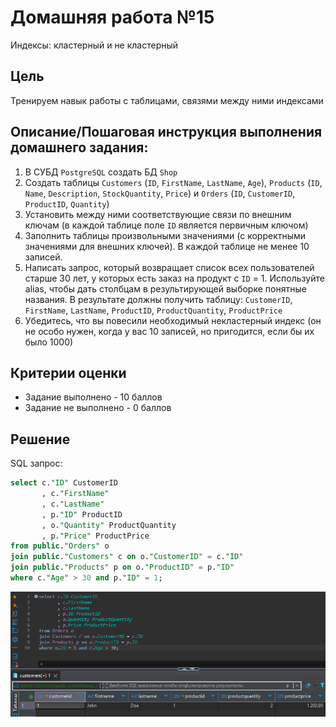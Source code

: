 # Домашняя работа №15

Индексы: кластерный и не кластерный

## Цель
Тренируем навык работы с таблицами, связями между ними индексами

## Описание/Пошаговая инструкция выполнения домашнего задания:

1. В СУБД `PostgreSQL` создать БД `Shop`
2. Создать таблицы `Customers` (`ID`, `FirstName`, `LastName`, `Age`), `Products` (`ID`, `Name`, `Description`, `StockQuantity`, `Price`) и `Orders` (`ID`, `CustomerID`, `ProductID`, `Quantity`)
3. Установить между ними соответствующие связи по внешним ключам (в каждой таблице поле `ID` является первичным ключом)
4. Заполнить таблицы произвольными значениями (с корректными значениями для внешних ключей). В каждой таблице не менее 10 записей.
5. Написать запрос, который возвращает список всех пользователей старше 30 лет, у которых есть заказ на продукт с `ID` = 1. Используйте alias, чтобы дать столбцам в результирующей выборке понятные названия. В результате должны получить таблицу:
`CustomerID`, `FirstName`, `LastName`, `ProductID`, `ProductQuantity`, `ProductPrice`
6. Убедитесь, что вы повесили необходимый некластерный индекс (он не особо нужен, когда у вас 10 записей, но пригодится, если бы их было 1000)

## Критерии оценки
* Задание выполнено - 10 баллов
* Задание не выполнено - 0 баллов

## Решение

SQL запрос:

```sql
select c."ID" CustomerID
       , c."FirstName"
       , c."LastName"
       , p."ID" ProductID
       , o."Quantity" ProductQuantity
       , p."Price" ProductPrice
from public."Orders" o
join public."Customers" c on o."CustomerID" = c."ID"
join public."Products" p on o."ProductID" = p."ID"
where c."Age" > 30 and p."ID" = 1;
```

![result](HomeWork15/img/1.png)